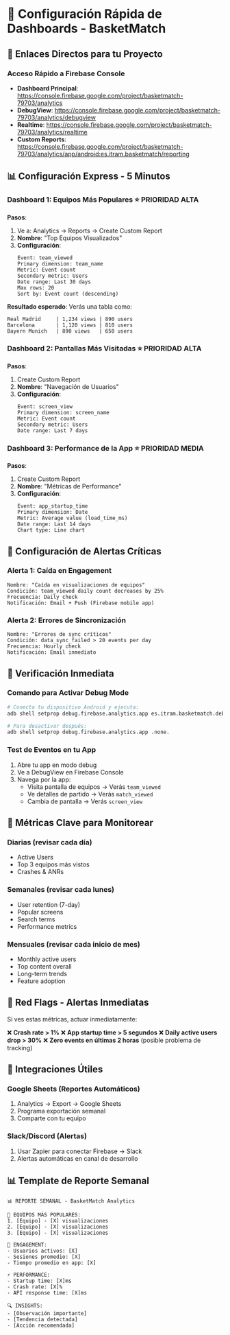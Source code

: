 # 🎯 Configuración Rápida de Dashboards - BasketMatch

## 🚀 **Enlaces Directos para tu Proyecto**

### **Acceso Rápido a Firebase Console**
- **Dashboard Principal**: https://console.firebase.google.com/project/basketmatch-79703/analytics
- **DebugView**: https://console.firebase.google.com/project/basketmatch-79703/analytics/debugview
- **Realtime**: https://console.firebase.google.com/project/basketmatch-79703/analytics/realtime
- **Custom Reports**: https://console.firebase.google.com/project/basketmatch-79703/analytics/app/android:es.itram.basketmatch/reporting

## 📊 **Configuración Express - 5 Minutos**

### **Dashboard 1: Equipos Más Populares** ⭐ PRIORIDAD ALTA

**Pasos**:
1. Ve a: Analytics → Reports → Create Custom Report
2. **Nombre**: "Top Equipos Visualizados"
3. **Configuración**:
   ```
   Event: team_viewed
   Primary dimension: team_name
   Metric: Event count
   Secondary metric: Users
   Date range: Last 30 days
   Max rows: 20
   Sort by: Event count (descending)
   ```

**Resultado esperado**: Verás una tabla como:
```
Real Madrid     | 1,234 views | 890 users
Barcelona       | 1,120 views | 810 users
Bayern Munich   | 890 views   | 650 users
```

### **Dashboard 2: Pantallas Más Visitadas** ⭐ PRIORIDAD ALTA

**Pasos**:
1. Create Custom Report
2. **Nombre**: "Navegación de Usuarios"
3. **Configuración**:
   ```
   Event: screen_view
   Primary dimension: screen_name
   Metric: Event count
   Secondary metric: Users
   Date range: Last 7 days
   ```

### **Dashboard 3: Performance de la App** ⭐ PRIORIDAD MEDIA

**Pasos**:
1. Create Custom Report
2. **Nombre**: "Métricas de Performance"
3. **Configuración**:
   ```
   Event: app_startup_time
   Primary dimension: Date
   Metric: Average value (load_time_ms)
   Date range: Last 14 days
   Chart type: Line chart
   ```

## 🔧 **Configuración de Alertas Críticas**

### **Alerta 1: Caída en Engagement**
```
Nombre: "Caída en visualizaciones de equipos"
Condición: team_viewed daily count decreases by 25%
Frecuencia: Daily check
Notificación: Email + Push (Firebase mobile app)
```

### **Alerta 2: Errores de Sincronización**
```
Nombre: "Errores de sync críticos"
Condición: data_sync_failed > 20 events per day
Frecuencia: Hourly check
Notificación: Email inmediato
```

## 📱 **Verificación Inmediata**

### **Comando para Activar Debug Mode**
```bash
# Conecta tu dispositivo Android y ejecuta:
adb shell setprop debug.firebase.analytics.app es.itram.basketmatch.debug

# Para desactivar después:
adb shell setprop debug.firebase.analytics.app .none.
```

### **Test de Eventos en tu App**
1. Abre tu app en modo debug
2. Ve a DebugView en Firebase Console
3. Navega por la app:
   - Visita pantalla de equipos → Verás `team_viewed`
   - Ve detalles de partido → Verás `match_viewed`
   - Cambia de pantalla → Verás `screen_view`

## 🎯 **Métricas Clave para Monitorear**

### **Diarias (revisar cada día)**
- Active Users
- Top 3 equipos más vistos
- Crashes & ANRs

### **Semanales (revisar cada lunes)**
- User retention (7-day)
- Popular screens
- Search terms
- Performance metrics

### **Mensuales (revisar cada inicio de mes)**
- Monthly active users
- Top content overall
- Long-term trends
- Feature adoption

## 🚨 **Red Flags - Alertas Inmediatas**

Si ves estas métricas, actuar inmediatamente:

❌ **Crash rate > 1%**
❌ **App startup time > 5 segundos**
❌ **Daily active users drop > 30%**
❌ **Zero events en últimas 2 horas** (posible problema de tracking)

## 🔗 **Integraciones Útiles**

### **Google Sheets (Reportes Automáticos)**
1. Analytics → Export → Google Sheets
2. Programa exportación semanal
3. Comparte con tu equipo

### **Slack/Discord (Alertas)**
1. Usar Zapier para conectar Firebase → Slack
2. Alertas automáticas en canal de desarrollo

## 📊 **Template de Reporte Semanal**

```
📊 REPORTE SEMANAL - BasketMatch Analytics

🏀 EQUIPOS MÁS POPULARES:
1. [Equipo] - [X] visualizaciones
2. [Equipo] - [X] visualizaciones
3. [Equipo] - [X] visualizaciones

📱 ENGAGEMENT:
- Usuarios activos: [X]
- Sesiones promedio: [X]
- Tiempo promedio en app: [X]

⚡ PERFORMANCE:
- Startup time: [X]ms
- Crash rate: [X]%
- API response time: [X]ms

🔍 INSIGHTS:
- [Observación importante]
- [Tendencia detectada]
- [Acción recomendada]
```
